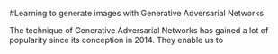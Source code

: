 #Learning to generate images with Generative Adversarial Networks

The technique of Generative Adversarial Networks has gained a lot of popularity since its conception in 2014. They enable us to 